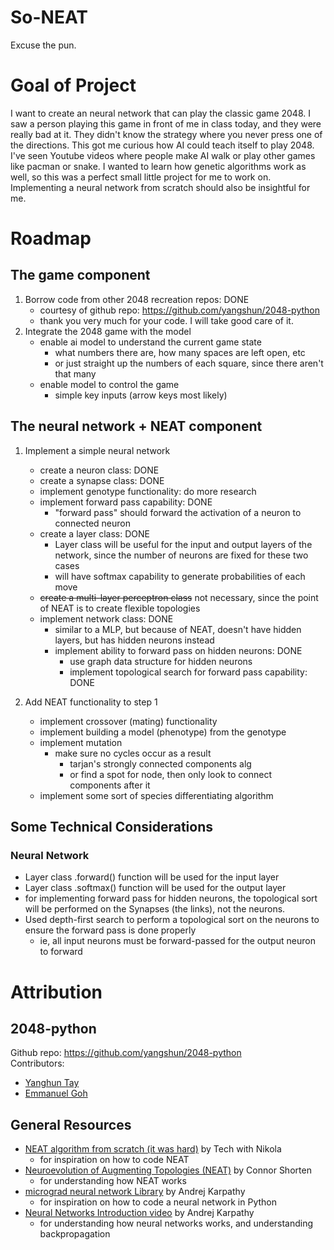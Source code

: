 # So-NEAT 
Excuse the pun. 

# Goal of Project
I want to create an neural network that can play the classic game 2048. I saw a
person playing this game in front of me in class today, and they were really
bad at it. They didn't know the strategy where you never press one of the directions.
This got me curious how AI could teach itself to play 2048. I've seen Youtube
videos where people make AI walk or play other games like pacman or snake. I wanted
to learn how genetic algorithms work as well, so this was a perfect small little
project for me to work on. Implementing a neural network from scratch should also
be insightful for me.

# Roadmap

## The game component
1. Borrow code from other 2048 recreation repos: DONE
    - courtesy of github repo: https://github.com/yangshun/2048-python
    - thank you very much for your code. I will take good care of it.
2. Integrate the 2048 game with the model
    - enable ai model to understand the current game state
        - what numbers there are, how many spaces are left open, etc
        - or just straight up the numbers of each square, since there aren't that many 
    - enable model to control the game
        - simple key inputs (arrow keys most likely)

## The neural network + NEAT component
1. Implement a simple neural network
    - create a neuron class: DONE
    - create a synapse class: DONE
    - implement genotype functionality: do more research
    - implement forward pass capability: DONE
        - "forward pass" should forward the activation of a neuron to connected neuron
    - create a layer class: DONE
        - Layer class will be useful for the input and output layers of the network, since the 
        number of neurons are fixed for these two cases
        - will have softmax capability to generate probabilities of each move
    - ~~create a multi-layer perceptron class~~ not necessary, since the point of
    NEAT is to create flexible topologies
    - implement network class: DONE
        - similar to a MLP, but because of NEAT, doesn't have hidden layers, but
        has hidden neurons instead
        - implement ability to forward pass on hidden neurons: DONE
            - use graph data structure for hidden neurons
            - implement topological search for forward pass capability: DONE

2. Add NEAT functionality to step 1
    - implement crossover (mating) functionality
    - implement building a model (phenotype) from the genotype
    - implement mutation
        - make sure no cycles occur as a result
            - tarjan's strongly connected components alg
            - or find a spot for node, then only look to connect components after it
    - implement some sort of species differentiating algorithm


## Some Technical Considerations
### Neural Network
- Layer class .forward() function will be used for the input layer
- Layer class .softmax() function will be used for the output layer
- for implementing forward pass for hidden neurons, the topological sort will be
performed on the Synapses (the links), not the neurons. 
- Used depth-first search to perform a topological sort on the neurons to ensure
the forward pass is done properly
    - ie, all input neurons must be forward-passed for the output neuron to forward







# Attribution

## 2048-python
Github repo: https://github.com/yangshun/2048-python<br>
Contributors:
- [Yanghun Tay](http://github.com/yangshun)
- [Emmanuel Goh](http://github.com/emman27)

## General Resources
- <a href = 'https://www.youtube.com/watch?v=lAjcH-hCusg'>NEAT algorithm from scratch (it was hard)</a> by Tech with Nikola
    - for inspiration on how to code NEAT
- <a href = 'https://www.youtube.com/watch?v=b3D8jPmcw-g'>Neuroevolution of Augmenting Topologies (NEAT)</a> by Connor Shorten
    - for understanding how NEAT works
- <a href = 'https://github.com/karpathy/micrograd/tree/master'>micrograd neural network Library</a> by Andrej Karpathy
    - for inspiration on how to code a neural network in Python
- <a href = 'https://www.youtube.com/watch?v=VMj-3S1tku0&t=8065s'>Neural Networks Introduction video</a> by Andrej Karpathy
    - for understanding how neural networks works, and understanding backpropagation